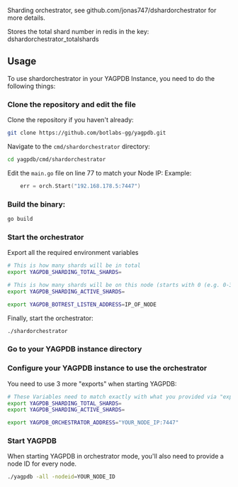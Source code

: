 Sharding orchestrator, see github.com/jonas747/dshardorchestrator for more details.

Stores the total shard number in redis in the key: dshardorchestrator_totalshards

## Usage

To use shardorchestrator in your YAGPDB Instance, you need to do the following things:

### Clone the repository and edit the file

Clone the repository if you haven't already:
```bash
git clone https://github.com/botlabs-gg/yagpdb.git
```

Navigate to the `cmd/shardorchestrator` directory:
```bash
cd yagpdb/cmd/shardorchestrator
```

Edit the `main.go` file on line 77 to match your Node IP:
Example:
```go
	err = orch.Start("192.168.178.5:7447")
```

### Build the binary:
```bash
go build
```

### Start the orchestrator

Export all the required environment variables
```bash
# This is how many shards will be in total
export YAGPDB_SHARDING_TOTAL_SHARDS=

# This is how many shards will be on this node (starts with 0 (e.g. 0-3)
export YAGPDB_SHARDING_ACTIVE_SHARDS=

export YAGPDB_BOTREST_LISTEN_ADDRESS=IP_OF_NODE
```

Finally, start the orchestrator:

```bash
./shardorchestrator
```

### Go to your YAGPDB instance directory

### Configure your YAGPDB instance to use the orchestrator

You need to use 3 more "exports" when starting YAGPDB:
```bash
# These Variables need to match exactly with what you provided via "export" to the shardorchestrator
export YAGPDB_SHARDING_TOTAL_SHARDS=
export YAGPDB_SHARDING_ACTIVE_SHARDS=

export YAGPDB_ORCHESTRATOR_ADDRESS="YOUR_NODE_IP:7447"
```

### Start YAGPDB

When starting YAGPDB in orchestrator mode, you'll also need to provide a node ID for every node.

```bash
./yagpdb -all -nodeid=YOUR_NODE_ID
```

